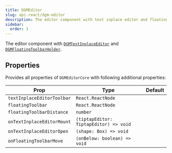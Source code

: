 ```yaml
---
title: DGMEditor
slug: api-react/dgm-editor
description: The editor component with text inplace editor and floating toolbar holder.
sidebar:
  order: 1
---
```


The editor component with [`DGMTextInplaceEditor`](/api-react/dgm-text-inplace-editor) and [`DGMFloatingToolbarHolder`](/api-react/dgm-floating-toolbar-holder).

## Properties

Provides all properties of `DGMEditorCore` with following additional properties:

| Prop | Type | Default |
| ---- | ---- | ------- |
| `textInplaceEditorToolbar` |  `React.ReactNode` | |
| `floatingToolbar` |  `React.ReactNode` | |
| `floatingToolbarDistance` |  `number` | |
| `onTextInplaceEditorMount` |  `(tiptapEditor: TiptapEditor) => void` | |
| `onTextInplaceEditorOpen` |  `(shape: Box) => void` | |
| `onFloatingToolbarMove` |  `(onBelow: boolean) => void` | |
